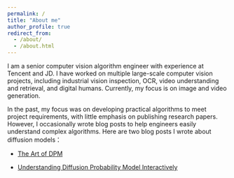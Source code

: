 ```yaml
---
permalink: /
title: "About me"
author_profile: true
redirect_from: 
  - /about/
  - /about.html
---
```

 
I am a senior computer vision algorithm engineer with experience at Tencent and JD. I have worked on multiple large-scale computer vision projects, including industrial vision inspection, OCR, video understanding and retrieval, and digital humans. Currently, my focus is on image and video generation.

In the past, my focus was on developing practical algorithms to meet project requirements, with little emphasis on publishing research papers. However, I occasionally wrote blog posts to help engineers easily understand complex algorithms. Here are two blog posts I wrote about diffusion models：

- [The Art of DPM](https://github.com/blairstar/The_Art_of_DPM)

- [Understanding Diffusion Probability Model Interactively](https://huggingface.co/spaces/blairzheng/DPMInteractive)






